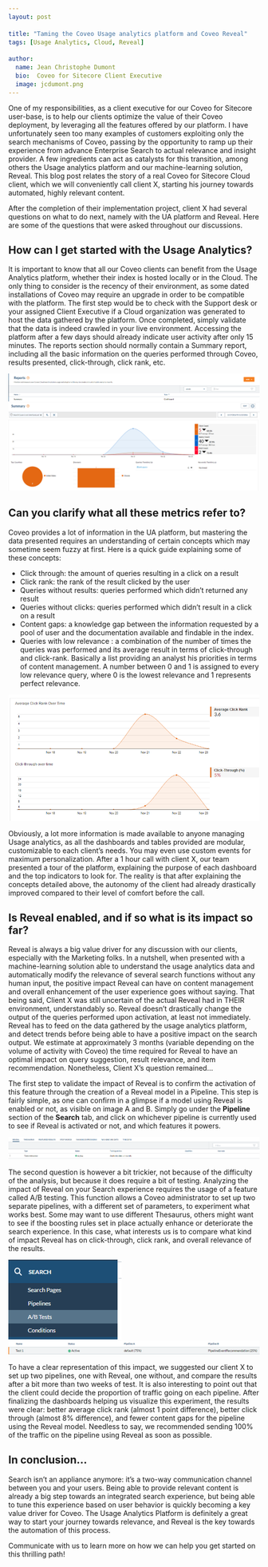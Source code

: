 ```yaml
---
layout: post

title: "Taming the Coveo Usage analytics platform and Coveo Reveal"
tags: [Usage Analytics, Cloud, Reveal]

author:
  name: Jean Christophe Dumont
  bio:  Coveo for Sitecore Client Executive
  image: jcdumont.png
---
```



One of my responsibilities, as a client executive for our Coveo for Sitecore user-base, is to help our clients optimize the value of their Coveo deployment, by leveraging all the features offered by our platform. 
I have unfortunately seen too many examples of customers exploiting only the search mechanisms of Coveo, passing by the opportunity to ramp up their experience from advance Enterprise Search to actual relevance and insight provider. A few ingredients can act as catalysts for this transition, among others the Usage analytics platform and our machine-learning solution, Reveal. This blog post relates the story of a real Coveo for Sitecore Cloud client, which we will conveniently call client X, starting his journey towards automated, highly relevant content.

<!-- more -->

After the completion of their implementation project, client X had several questions on what to do next, namely with the UA platform and Reveal. Here are some of the questions that were asked throughout our discussions. 

## How can I get started with the Usage Analytics?
	
It is important to know that all our Coveo clients can benefit from the Usage Analytics platform, whether their index is hosted locally or in the Cloud. The only thing to consider is the recency of their environment, as some dated installations of Coveo may require an upgrade in order to be compatible with the platform. 
The first step would be to check with the Support desk or your assigned Client Executive if a Cloud organization was generated to host the data gathered by the platform. Once completed, simply validate that the data is indeed crawled in your live environment. Accessing the platform after a few days should already indicate user activity after only 15 minutes. 
The reports section should normally contain a Summary report, including all the basic information on the queries performed through Coveo, results presented, click-through, click rank, etc.

![Reports Menu](/images/TamingUA/Reports.png)
![Summary Dashboard](/images/TamingUA/SummaryDashboard.png)
 
## Can you clarify what all these metrics refer to?

Coveo provides a lot of information in the UA platform, but mastering the data presented requires an understanding of certain concepts which may sometime seem fuzzy at first. Here is a quick guide explaining some of these concepts: 
* Click through: the amount of queries resulting in a click on a result
* Click rank: the rank of the result clicked by the user
* Queries without results: queries performed which didn’t returned any result
* Queries without clicks: queries performed which didn’t result in a click on a result
* Content gaps: a knowledge gap between the information requested by a pool of user and the documentation available and findable in the index.
* Queries with low relevance : a combination of the number of times the queries was performed and its average result in terms of click-through and click-rank. Basically a list providing an analyst his priorities in terms of content management. A number between 0 and 1 is assigned to every low relevance query, where 0 is the lowest relevance and 1 represents perfect relevance. 

![Content Gaps](/images/TamingUA/ContentGaps.png)

Obviously, a lot more information is made available to anyone managing Usage analytics, as all the dashboards and tables provided are modular, customizable to each client’s needs. You may even use custom events for maximum personalization. 
After a 1 hour call with client X, our team presented a tour of the platform, explaining the purpose of each dashboard and the top indicators to look for. The reality is that after explaining the concepts detailed above, the autonomy of the client had already drastically improved compared to their level of comfort before the call.

## Is Reveal enabled, and if so what is its impact so far?

Reveal is always a big value driver for any discussion with our clients, especially with the Marketing folks. In a nutshell, when presented with a machine-learning solution able to understand the usage analytics data and automatically modify the relevance of several search functions without any human input, the positive impact Reveal can have on content management and overall enhancement of the user experience goes without saying. 
That being said, Client X was still uncertain of the actual Reveal had in THEIR environment, understandably so. Reveal doesn’t drastically change the output of the queries performed upon activation, at least not immediately. Reveal has to feed on the data gathered by the usage analytics platform, and detect trends before being able to have a positive impact on the search output. We estimate at approximately 3 months (variable depending on the volume of activity with Coveo) the time required for Reveal to have an optimal impact on query suggestion, result relevance, and item recommendation. Nonetheless, Client X’s question remained…

The first step to validate the impact of Reveal is to confirm the activation of this feature through the creation of a Reveal model in a Pipeline. This step is fairly simple, as one can confirm in a glimpse if a model using Reveal is enabled or not, as visible on image A and B. Simply go under the **Pipeline** section of the **Search** tab, and click on whichever pipeline is currently used to see if Reveal is activated or not, and which features it powers.

![Pipeline with Reveal](/images/TamingUA/PipelineWithReveal.png)

The second question is however a bit trickier, not because of the difficulty of the analysis, but because it does require a bit of testing. Analyzing the impact of Reveal on your Search experience requires the usage of a feature called A/B testing. This function allows a Coveo administrator to set up two separate pipelines, with a different set of parameters, to experiment what works best.
Some may want to use different Thesaurus, others might want to see if the boosting rules set in place actually enhance or deteriorate the search experience. In this case, what interests us is to compare what kind of impact Reveal has on click-through, click rank, and overall relevance of the results.
 
![A/B Testing Menu](/images/TamingUA/ABTestingMenu.png)
![A/B Testing Active](/images/TamingUA/ABTestingActive.png)

To have a clear representation of this impact, we suggested our client X to set up two pipelines, one with Reveal, one without, and compare the results after a bit more than two weeks of test. It is also interesting to point out that the client could decide the proportion of traffic going on each pipeline. After finalizing the dashboards helping us visualize this experiment, the results were clear: better average click rank (almost 1 point difference), better click through (almost 8% difference), and fewer content gaps for the pipeline using the Reveal model. Needless to say, we recommended sending 100% of the traffic on the pipeline using Reveal as soon as possible. 

## In conclusion…

Search isn’t an appliance anymore: it’s a two-way communication channel between you and your users. Being able to provide relevant content is already a big step towards an integrated search experience, but being able to tune this experience based on user behavior is quickly becoming a key value driver for Coveo. The Usage Analytics Platform is definitely a great way to start your journey towards relevance, and Reveal is the key towards the automation of this process.

Communicate with us to learn more on how we can help you get started on this thrilling path!

